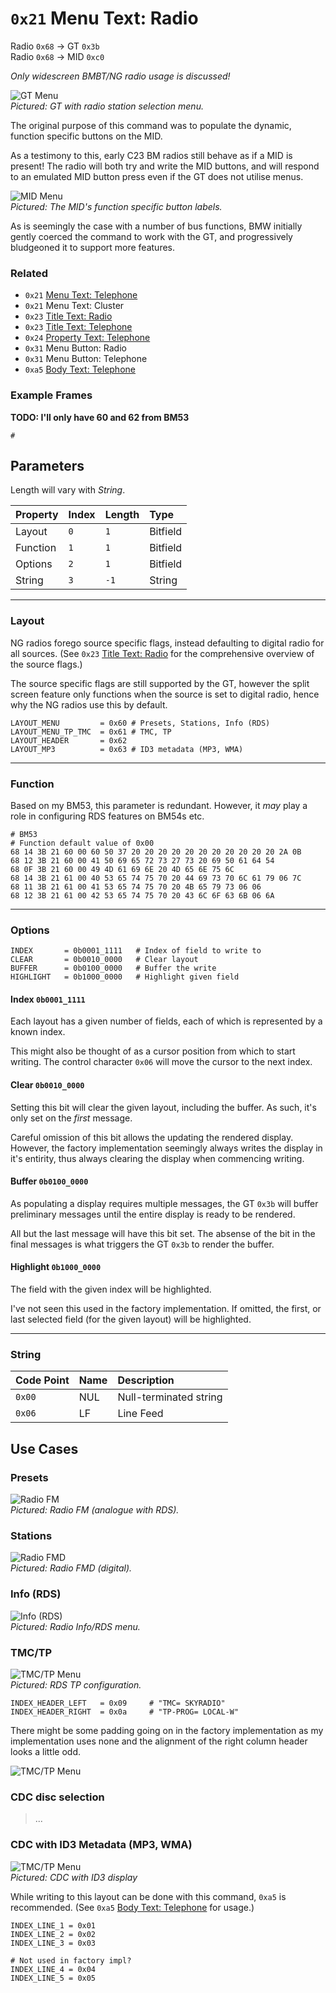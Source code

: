 # `0x21` Menu Text: Radio

Radio `0x68` → GT `0x3b`  
Radio `0x68` → MID `0xc0`

*Only widescreen BMBT/NG radio usage is discussed!*

![GT Menu](21/gt_menu.jpg)  
*Pictured: GT with radio station selection menu.*

The original purpose of this command was to populate the dynamic, function specific buttons on the MID.

As a testimony to this, early C23 BM radios still behave as if a MID is present! The radio will both try and write the MID buttons, and will respond to an emulated MID button press even if the GT does not utilise menus.

![MID Menu](21/mid_menu.jpg)  
*Pictured: The MID's function specific button labels.*

As is seemingly the case with a number of bus functions, BMW initially gently coerced the command to work with the GT, and progressively bludgeoned it to support more features.

### Related

- `0x21` [Menu Text: Telephone](../telephone/21.md)
- `0x21` Menu Text: Cluster
- `0x23` [Title Text: Radio](23.md)
- `0x23` [Title Text: Telephone](../telephone/23.md)
- `0x24` [Property Text: Telephone](24.md)
- `0x31` Menu Button: Radio
- `0x31` Menu Button: Telephone
- `0xa5` [Body Text: Telephone](../telephone/a5.md)

### Example Frames

**TODO: I'll only have 60 and 62 from BM53**

    #

## Parameters

Length will vary with *String*.

Property|Index|Length|Type
:-------|:----|:-----|:---
Layout|`0`|`1`|Bitfield
Function|`1`|`1`|Bitfield
Options|`2`|`1`|Bitfield
String|`3`|`-1`|String

---

### Layout

NG radios forego source specific flags, instead defaulting to digital radio for all sources. (See `0x23` [Title Text: Radio](23.md) for the comprehensive overview of the source flags.)

The source specific flags are still supported by the GT, however the split screen feature only functions when the source is set to digital radio, hence why the NG radios use this by default.

    LAYOUT_MENU         = 0x60 # Presets, Stations, Info (RDS)
    LAYOUT_MENU_TP_TMC  = 0x61 # TMC, TP
    LAYOUT_HEADER       = 0x62
    LAYOUT_MP3          = 0x63 # ID3 metadata (MP3, WMA)

---

### Function

Based on my BM53, this parameter is redundant. However, it *may* play a role in configuring RDS features on BM54s etc.

    # BM53
    # Function default value of 0x00
    68 14 3B 21 60 00 60 50 37 20 20 20 20 20 20 20 20 20 20 20 2A 0B
    68 12 3B 21 60 00 41 50 69 65 72 73 27 73 20 69 50 61 64 54
    68 0F 3B 21 60 00 49 4D 61 69 6E 20 4D 65 6E 75 6C
    68 14 3B 21 61 00 40 53 65 74 75 70 20 44 69 73 70 6C 61 79 06 7C
    68 11 3B 21 61 00 41 53 65 74 75 70 20 4B 65 79 73 06 06
    68 12 3B 21 61 00 42 53 65 74 75 70 20 43 6C 6F 63 6B 06 6A

---

### Options

    INDEX       = 0b0001_1111   # Index of field to write to
    CLEAR       = 0b0010_0000   # Clear layout
    BUFFER      = 0b0100_0000   # Buffer the write
    HIGHLIGHT   = 0b1000_0000   # Highlight given field

#### Index `0b0001_1111`

Each layout has a given number of fields, each of which is represented by a known index.

This might also be thought of as a cursor position from which to start writing. The control character `0x06` will move the cursor to the next index.

#### Clear `0b0010_0000`

Setting this bit will clear the given layout, including the buffer. As such, it's only set on the *first* message.

Careful omission of this bit allows the updating the rendered display. However, the factory implementation seemingly always writes the display in it's entirity, thus always clearing the display when commencing writing.

#### Buffer `0b0100_0000`

As populating a display requires multiple messages, the GT `0x3b` will buffer preliminary messages until the entire display is ready to be rendered.

All but the last message will have this bit set. The absense of the bit in the final messages is what triggers the GT `0x3b` to render the buffer.

#### Highlight `0b1000_0000`

The field with the given index will be highlighted.

I've not seen this used in the factory implementation. If omitted, the first, or last selected field (for the given layout) will be highlighted.

---

### String

Code Point|Name|Description
:--|:--|:--
`0x00`|NUL|Null-terminated string
`0x06`|LF|Line Feed
    
## Use Cases

### Presets

![Radio FM](21/60_fm.jpg)  
*Pictured: Radio FM (analogue with RDS).*

### Stations

![Radio FMD](21/60_fmd.jpg)  
*Pictured: Radio FMD (digital).*

### Info (RDS)

![Info (RDS)](21/60_info_rds.jpg)  
*Pictured: Radio Info/RDS menu.*

### TMC/TP

![TMC/TP Menu](21/61_tp_station.jpg)  
*Pictured: RDS TP configuration.*
    
    INDEX_HEADER_LEFT   = 0x09     # "TMC= SKYRADIO"
    INDEX_HEADER_RIGHT  = 0x0a     # "TP-PROG= LOCAL-W"

There might be some padding going on in the factory implementation as my implementation uses none and the alignment of the right column header looks a little odd.

![TMC/TP Menu](21/61_wilhelm.jpg)

### CDC disc selection

> ...

### CDC with ID3 Metadata (MP3, WMA)

![TMC/TP Menu](21/63_mp3.jpg)  
*Pictured: CDC with ID3 display*

While writing to this layout can be done with this command, `0xa5` is recommended. (See `0xa5` [Body Text: Telephone](../telephone/a5.md) for usage.)

    INDEX_LINE_1 = 0x01
    INDEX_LINE_2 = 0x02
    INDEX_LINE_3 = 0x03

    # Not used in factory impl?
    INDEX_LINE_4 = 0x04
    INDEX_LINE_5 = 0x05